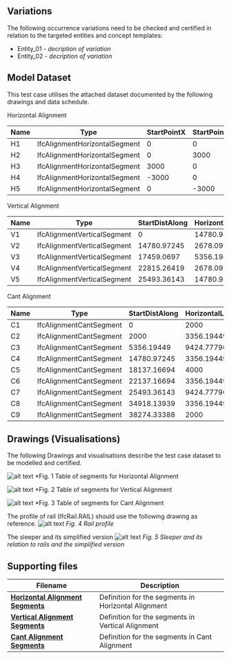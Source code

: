 ## Variations
The following occurrence variations need to be checked and certified in relation to the targeted entities and concept templates:

- Entity_01 - *decription of variation*
- Entity_02 - *decription of variation*





## Model Dataset
This test case utilises the attached dataset documented by the following drawings and data schedule. 

Horizontal Alignment

| Name | Type                          | StartPointX | StartPointY | StartDirection | StartRadius | EndRadius | Length      | Type_1       |   |
|------|-------------------------------|-------------|-------------|----------------|-------------|-----------|-------------|--------------|---|
| H1   | IfcAlignmentHorizontalSegment | 0           | 0           | 1.570796327    | 0           | 0         | 3000        | LINE         |   |
| H2   | IfcAlignmentHorizontalSegment | 0           | 3000        | 1.570796327    | -3000       | -3000     | 14137.16694 | CIRCULARARC  |   |
| H3   | IfcAlignmentHorizontalSegment | 3000        | 0           | 3.141592654    | 0           | 0         | 6000        | LINE         |   |
| H4   | IfcAlignmentHorizontalSegment | -3000       | 0           | 3.141592654    | 3000        | 3000      | 14137.16694 | CIRCULARARC  |   |
| H5   | IfcAlignmentHorizontalSegment | 0           | -3000       | 1.570796327    | 0           | 0         | 3000        | LINE         |   |

Vertical Alignment

| Name | Type                        | StartDistAlong | HorizontalLength | StartHeight | StartGradient | EndGradient | Radius | Type_1            |   |
|------|-----------------------------|----------------|------------------|-------------|---------------|-------------|--------|-------------------|---|
| V1   | IfcAlignmentVerticalSegment | 0              | 14780.97245      | 100         | 0             | 0           | 0      | CONSTANTGRADIENT  |   |
| V2   | IfcAlignmentVerticalSegment | 14780.97245    | 2678.097245      | 100         | 0             | 0.7         | 3000   | CIRCULARARC       |   |
| V3   | IfcAlignmentVerticalSegment | 17459.0697     | 5356.19449       | 944.195788  | 0.7           | -0.7        | 3000   | CIRCULARARC       |   |
| V4   | IfcAlignmentVerticalSegment | 22815.26419    | 2678.097245      | 944.195788  | -0.7          | 0           | 3000   | CIRCULARARC       |   |
| V5   | IfcAlignmentVerticalSegment | 25493.36143    | 14780.97245      | 100         | 0             | 0           | 0      | CONSTANTGRADIENT  |   |

Cant Alignment

| Name | Type                    | StartDistAlong | HorizontalLength | StartCantLeft | EndCantLeft | StartCantRight | EndCantRight | Type_1            |   |
|------|-------------------------|----------------|------------------|---------------|-------------|----------------|--------------|-------------------|---|
| C1   | IfcAlignmentCantSegment | 0              | 2000             | 0             | 0           | 0              | 0            | CONSTANTCANT      |   |
| C2   | IfcAlignmentCantSegment | 2000           | 3356.19449       | 0             | 0.5         | 0              | 0            | LINEARTRANSITION  |   |
| C3   | IfcAlignmentCantSegment | 5356.19449     | 9424.777961      | 0.5           | 0.5         | 0              | 0            | CONSTANTCANT      |   |
| C4   | IfcAlignmentCantSegment | 14780.97245    | 3356.19449       | 0.5           | 0           | 0              | 0            | LINEARTRANSITION  |   |
| C5   | IfcAlignmentCantSegment | 18137.16694    | 4000             | 0             | 0           | 0              | 0            | CONSTANTCANT      |   |
| C6   | IfcAlignmentCantSegment | 22137.16694    | 3356.19449       | 0             | 0           | 0              | 0.5          | LINEARTRANSITION  |   |
| C7   | IfcAlignmentCantSegment | 25493.36143    | 9424.777961      | 0             | 0           | 0.5            | 0.5          | CONSTANTCANT      |   |
| C8   | IfcAlignmentCantSegment | 34918.13939    | 3356.19449       | 0             | 0           | 0.5            | 0            | LINEARTRANSITION  |   |
| C9   | IfcAlignmentCantSegment | 38274.33388    | 2000             | 0             | 0           | 0              | 0            | CONSTANTCANT      |   |


## Drawings (Visualisations)
The following Drawings and visualisations describe the test case dataset to be modelled and certified.

![alt text](./horizontalalignment.png)
*Fig. 1 Table of segments for Horizontal Alignment

![alt text](./verticalalignment.png)
*Fig. 2 Table of segments for Vertical Alignment

![alt text](./cantalignment.png)
*Fig. 3 Table of segments for Cant Alignment

The profile of rail (IfcRail.RAIL) should use the following drawing as reference.
![alt text](RailProfile60UIC.jpg)
*Fig. 4 Rail profile*

The sleeper and its simplified version
![alt text](Sleeper.png)
*Fig. 5 Sleeper and its relation to rails and the simplified version*

## Supporting files

| Filename                 | Description                                         |
|--------------------------|-----------------------------------------------------|
| [**Horizontal Alignment Segments**](./HorizontalSegments.csv) | Definition for the segments in Horizontal Alignment |
| [**Vertical Alignment Segments**](./VerticalSegments.csv)   | Definition for the segments in Vertical Alignment   |
| [**Cant Alignment Segments**](./CantSegments.csv)       | Definition for the segments in Cant Alignment       |
